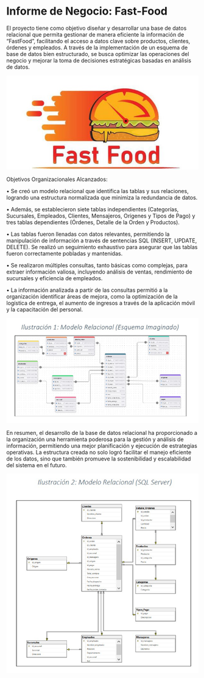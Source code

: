 # Informe de Negocio: Fast-Food

El proyecto tiene como objetivo diseñar y desarrollar una base de datos relacional que permita gestionar de manera eficiente la información de “FastFood”, facilitando el acceso a datos clave sobre productos, clientes, órdenes y empleados. A través de la implementación de un esquema de base de datos bien estructurado, se busca optimizar las operaciones del negocio y mejorar la toma de decisiones estratégicas basadas en análisis de datos.

<div align="center">
  <img src="Imagenes/Portada.jpg" alt="Portada" style="max-width: 100%; height: auto;">
</div>


Objetivos Organizacionales Alcanzados:

• Se creó un modelo relacional que identifica las tablas y sus relaciones, logrando una estructura normalizada que minimiza la redundancia de datos. 

• Además, se establecieron siete tablas independientes (Categorías, Sucursales, Empleados, Clientes, Mensajeros, Orígenes y Tipos de Pago) y tres tablas dependientes (Órdenes, Detalle de la Orden y Productos).

• Las tablas fueron llenadas con datos relevantes, permitiendo la manipulación de información a través de sentencias SQL (INSERT, UPDATE, DELETE). Se realizó un seguimiento exhaustivo para asegurar que las tablas fueron correctamente pobladas y mantenidas.

• Se realizaron múltiples consultas, tanto básicas como complejas, para extraer información valiosa, incluyendo análisis de ventas, rendimiento de sucursales y eficiencia de empleados.

• La información analizada a partir de las consultas permitió a la organización identificar áreas de mejora, como la optimización de la logística de entrega, el aumento de ingresos a través de la aplicación móvil y la capacitación del personal.

<div align="center">
  <img src="Imagenes/Esquema1.jpg" alt="Portada" style="max-width: 100%; height: auto;">
</div>


En resumen, el desarrollo de la base de datos relacional ha proporcionado a la organización una herramienta poderosa para la gestión y análisis de información, permitiendo una mejor planificación y ejecución de estrategias operativas. La estructura creada no solo logró facilitar el manejo eficiente de los datos, sino que también promueve la sostenibilidad y escalabilidad del sistema en el futuro.

<div align="center">
  <img src="Imagenes/ModeloSQL.jpg" alt="Portada" style="max-width: 100%; height: auto;">
</div>

